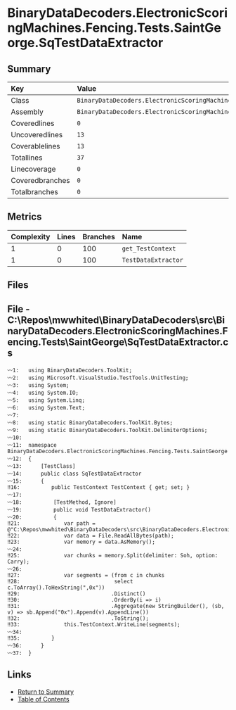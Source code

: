 ﻿# BinaryDataDecoders.ElectronicScoringMachines.Fencing.Tests.SaintGeorge.SqTestDataExtractor

## Summary

| Key             | Value                                                                                        |
| :-------------- | :------------------------------------------------------------------------------------------- |
| Class           | `BinaryDataDecoders.ElectronicScoringMachines.Fencing.Tests.SaintGeorge.SqTestDataExtractor` |
| Assembly        | `BinaryDataDecoders.ElectronicScoringMachines.Fencing.Tests`                                 |
| Coveredlines    | `0`                                                                                          |
| Uncoveredlines  | `13`                                                                                         |
| Coverablelines  | `13`                                                                                         |
| Totallines      | `37`                                                                                         |
| Linecoverage    | `0`                                                                                          |
| Coveredbranches | `0`                                                                                          |
| Totalbranches   | `0`                                                                                          |

## Metrics

| Complexity | Lines | Branches | Name                |
| :--------- | :---- | :------- | :------------------ |
| 1          | 0     | 100      | `get_TestContext`   |
| 1          | 0     | 100      | `TestDataExtractor` |

## Files

## File - C:\Repos\mwwhited\BinaryDataDecoders\src\BinaryDataDecoders.ElectronicScoringMachines.Fencing.Tests\SaintGeorge\SqTestDataExtractor.cs

```CSharp
〰1:   using BinaryDataDecoders.ToolKit;
〰2:   using Microsoft.VisualStudio.TestTools.UnitTesting;
〰3:   using System;
〰4:   using System.IO;
〰5:   using System.Linq;
〰6:   using System.Text;
〰7:   
〰8:   using static BinaryDataDecoders.ToolKit.Bytes;
〰9:   using static BinaryDataDecoders.ToolKit.DelimiterOptions;
〰10:  
〰11:  namespace BinaryDataDecoders.ElectronicScoringMachines.Fencing.Tests.SaintGeorge
〰12:  {
〰13:      [TestClass]
〰14:      public class SqTestDataExtractor
〰15:      {
‼16:          public TestContext TestContext { get; set; }
〰17:  
〰18:          [TestMethod, Ignore]
〰19:          public void TestDataExtractor()
〰20:          {
‼21:              var path = @"C:\Repos\mwwhited\BinaryDataDecoders\src\BinaryDataDecoders.ElectronicScoringMachines.Fencing\SaintGeorge\outfile.bin";
‼22:              var data = File.ReadAllBytes(path);
‼23:              var memory = data.AsMemory();
〰24:  
‼25:              var chunks = memory.Split(delimiter: Soh, option: Carry);
〰26:  
‼27:              var segments = (from c in chunks
‼28:                              select c.ToArray().ToHexString(",0x"))
‼29:                             .Distinct()
‼30:                             .OrderBy(i => i)
‼31:                             .Aggregate(new StringBuilder(), (sb, v) => sb.Append("0x").Append(v).AppendLine())
‼32:                             .ToString();
‼33:              this.TestContext.WriteLine(segments);
〰34:  
‼35:          }
〰36:      }
〰37:  }
```

## Links

* [Return to Summary](Summary.md)
* [Table of Contents](../TOC.md)

